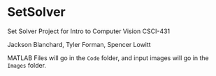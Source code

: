 # SetSolver
Set Solver Project for Intro to Computer Vision CSCI-431

Jackson Blanchard, Tyler Forman, Spencer Lowitt

MATLAB Files will go in the `Code` folder, and input images will go in the `Images` folder.
